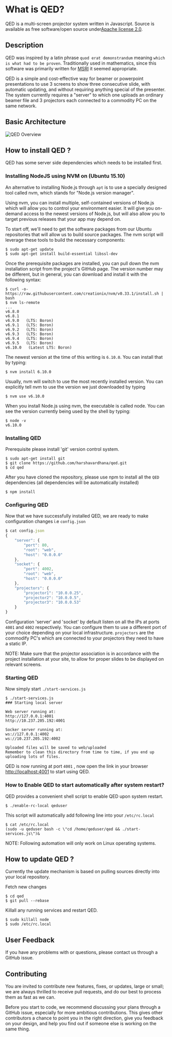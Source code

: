 # What is QED?

QED is a multi-screen projector system written in Javascript. Source is available as free software/open source under[Apache license 2.0](./LICENSE).

## Description

QED was inspired by a latin phrase `quod erat demonstrandum` meaning `which is what had to be proven`. Traditionally used in mathematics, since this software was primarily written for [MSRI](http://www.msri.org/web/msri) it seemed appropriate.

QED is a simple and cost-effective way for beamer or powerpoint presentations to use 3 screens to show three consecutive slide, with automatic updating, and without requiring anything special of the presenter.  The system currently requires a "server" to which one uploads an ordinary beamer file and 3 projectors each connected to a commodity PC on the same network.

## Basic Architecture

<picture>
  <source src=https://github.com/harshavardhana/qed/raw/master/QED.png type=image/png >
  <img src="https://github.com/harshavardhana/qed/raw/master/QED.png" alt="QED Overview">
</picture>

## How to install QED ?

QED has some server side dependencies which needs to be installed first.

### Installing NodeJS using NVM on (Ubuntu 15.10)

An alternative to installing Node.js through ``apt`` is to use a specially designed tool called nvm, which stands for "Node.js version manager".

Using nvm, you can install multiple, self-contained versions of Node.js which will allow you to control your environment easier. It will give you on-demand access to the newest versions of Node.js, but will also allow you to target previous releases that your app may depend on.

To start off, we'll need to get the software packages from our Ubuntu repositories that will allow us to build source packages. The nvm script will leverage these tools to build the necessary components:

```
$ sudo apt-get update
$ sudo apt-get install build-essential libssl-dev
```

Once the prerequisite packages are installed, you can pull down the nvm installation script from the project's GitHub page. The version number may be different, but in general, you can download and install it with the following syntax:

```
$ curl -o- https://raw.githubusercontent.com/creationix/nvm/v0.33.1/install.sh | bash
$ nvm ls-remote
...
v6.8.0
v6.8.1
v6.9.0   (LTS: Boron)
v6.9.1   (LTS: Boron)
v6.9.2   (LTS: Boron)
v6.9.3   (LTS: Boron)
v6.9.4   (LTS: Boron)
v6.9.5   (LTS: Boron)
v6.10.0   (Latest LTS: Boron)
```

The newest version at the time of this writing is `6.10.0`. You can install that by typing:

```
$ nvm install 6.10.0
```

Usually, nvm will switch to use the most recently installed version. You can explicitly tell nvm to use the version we just downloaded by typing

```
$ nvm use v6.10.0
```

When you install Node.js using nvm, the executable is called node. You can see the version currently being used by the shell by typing:

```
$ node -v
v6.10.0
```

### Installing QED

Prerequisite please install 'git' version control system.

```
$ sudo apt-get install git
$ git clone https://github.com/harshavardhana/qed.git
$ cd qed
```

After you have cloned the repository, please use npm to install all the `QED` dependencies (all dependencies will be automatically installed)

```
$ npm install
```

### Configuring QED

Now that we have successfully installed QED, we are ready to make configuration changes i.e ``config.json``

```js
$ cat config.json
{
    "server": {
        "port": 80,
        "root": "web",
        "host": "0.0.0.0"
    },
    "socket": {
        "port": 4002,
        "root": "web",
        "host": "0.0.0.0"
    },
    "projectors": {
        "projector1": "10.0.0.25",
        "projector2": "10.0.0.5",
        "projector3": "10.0.0.53"
    }
}
```

Configuration 'server' and 'socket' by default listen on all the IPs at ports `4001` and `4002` respectively.  You can configure them to use a different port of your choice depending on your local infrastructure. `projectors` are the commodify PC's which are connected to your projectors they need to have a static IP.

NOTE: Make sure that the projector association is in accordance with the project installation at your site, to allow for proper slides to be displayed on relevant screens.

### Starting QED

Now simply start `./start-services.js`

```
$ ./start-services.js
### Starting local server

Web server running at:
http://127.0.0.1:4001
http://10.237.205.192:4001

Socker server running at:
ws://127.0.0.1:4002
ws://10.237.205.192:4002

Uploaded files will be saved to web/uploaded
Remember to clean this directory from time to time, if you end up uploading lots of files.
```

QED is now running at port `4001` , now open the link in your browser [http://localhost:4001](http://localhost:4001) to start using QED.

### How to Enable QED to start automatically after system restart?

QED provides a convenient shell script to enable QED upon system restart.

```
$ ./enable-rc-local qeduser
```

This script will automatically add following line into your `/etc/rc.local`

```
$ cat /etc/rc.local
(sudo -u qeduser bash -c \"cd /home/qeduser/qed && ./start-services.js\")&
```

NOTE: Following automation will only work on Linux operating systems.

## How to update QED ?

Currently the update mechanism is based on pulling sources directly into your local repository.

Fetch new changes
```
$ cd qed
$ git pull --rebase
```

Killall any running services and restart QED.
```
$ sudo killall node
$ sudo /etc/rc.local
```

## User Feedback

If you have any problems with or questions, please contact us through a GitHub issue.

## Contributing
You are invited to contribute new features, fixes, or updates, large or small; we are always thrilled to receive pull requests, and do our best to process them as fast as we can.

Before you start to code, we recommend discussing your plans through a GitHub issue, especially for more ambitious contributions. This gives other contributors a chance to point you in the right direction, give you feedback on your design, and help you find out if someone else is working on the same thing.
